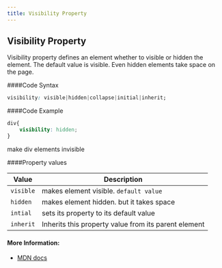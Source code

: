 ```yaml
---
title: Visibility Property
---
```

## Visibility Property

<p>Visibility property defines an element whether to visible or hidden the element. The default value is visible. Even hidden elements take space on the page.</p>

####Code Syntax</h4>
```css
visibility: visible|hidden|collapse|initial|inherit;
```
####Code Example</h4>
```css
div{
    visibility: hidden;
}
```
make div elements invisible

####Property values</h4>

|     Value    | Description |
|-----------|----------------|
|`visible` | makes element visible. `default value`         |
|`hidden` | makes element hidden. but it takes space          |
|`intial` | sets its property to its default value               |
|`inherit` | Inherits this property value from its parent element              |

#### More Information:
- <a href='https://developer.mozilla.org/en-US/docs/Web/CSS/visibility' target='_blank' rel='nofollow'>MDN docs</a>
